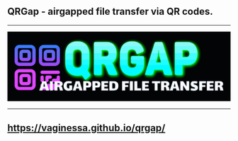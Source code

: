 ## QRGap - airgapped file transfer via QR codes.
---

![qrgap](https://github.com/vaginessa/QRgap/blob/main/img/qrgap_wide_11zon.png)

---
https://vaginessa.github.io/qrgap/
---
